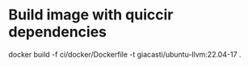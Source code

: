# Build image with quiccir dependencies
docker build -f ci/docker/Dockerfile -t giacasti/ubuntu-llvm:22.04-17 .
